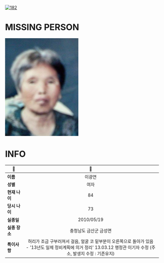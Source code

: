 [![182](https://img.shields.io/badge/%EC%8B%A4%EC%A2%85%EC%8B%A0%EA%B3%A0%EB%8A%94%20%EA%B5%AD%EB%B2%88%EC%97%86%EC%9D%B4-182-blue)](http://safe182.go.kr/index.do)

# MISSING PERSON

<img src="./missing_person.jpg">

# INFO

|🔑|💎|
|--|:--:|
|**이름**|이광연|
|**성별**|여자|
|**현재 나이**|84|
|**당시 나이**|73|
|**실종일**|2010/05/19|
|**실종 장소**|충청남도 금산군 금성면 |
|**특이사항**|허리가 조금 구부러져서 걸음, 얼굴 코 밑부분이 오른쪽으로 돌아가 있음</br>- '13년도 일제 정비계획에 의거 정리' 13.03.12 행정관 이기자 수정 (주소, 발생지 수정 : 기존유지)|
